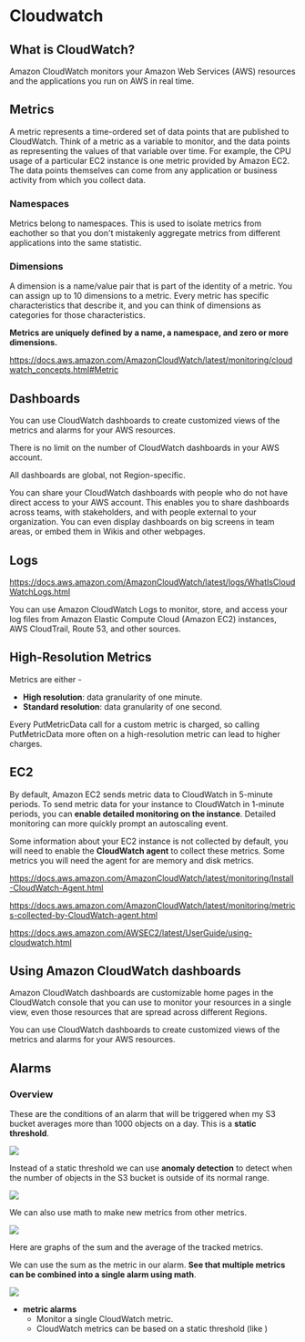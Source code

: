 # Cloudwatch

## What is CloudWatch?

Amazon CloudWatch monitors your Amazon Web Services (AWS) resources and the applications you run on AWS in real time.

## Metrics

A metric represents a time-ordered set of data points that are published to CloudWatch. Think of a metric as a variable to monitor, and the data points as representing the values of that variable over time. For example, the CPU usage of a particular EC2 instance is one metric provided by Amazon EC2. The data points themselves can come from any application or business activity from which you collect data.

### Namespaces

<!-- TODO: This is too much depth to be explained so poorly. Do you have a diagram? -->

Metrics belong to namespaces. This is used to isolate metrics from eachother so that you don't mistakenly aggregate metrics from different applications into the same statistic.

### Dimensions

A dimension is a name/value pair that is part of the identity of a metric. You can assign up to 10 dimensions to a metric. Every metric has specific characteristics that describe it, and you can think of dimensions as categories for those characteristics.

**Metrics are uniquely defined by a name, a namespace, and zero or more dimensions.**

https://docs.aws.amazon.com/AmazonCloudWatch/latest/monitoring/cloudwatch_concepts.html#Metric

## Dashboards

You can use CloudWatch dashboards to create customized views of the metrics and alarms for your AWS resources.

There is no limit on the number of CloudWatch dashboards in your AWS account.

All dashboards are global, not Region-specific.

You can share your CloudWatch dashboards with people who do not have direct access to your AWS account. This enables you to share dashboards across teams, with stakeholders, and with people external to your organization. You can even display dashboards on big screens in team areas, or embed them in Wikis and other webpages.

## Logs

https://docs.aws.amazon.com/AmazonCloudWatch/latest/logs/WhatIsCloudWatchLogs.html

You can use Amazon CloudWatch Logs to monitor, store, and access your log files from Amazon Elastic Compute Cloud (Amazon EC2) instances, AWS CloudTrail, Route 53, and other sources.

<!-- TODO Cloudwatch log agents -->

## High-Resolution Metrics

Metrics are either -

- **High resolution**: data granularity of one minute.
- **Standard resolution**: data granularity of one second.

Every PutMetricData call for a custom metric is charged, so calling PutMetricData more often on a high-resolution metric can lead to higher charges.

## EC2

By default, Amazon EC2 sends metric data to CloudWatch in 5-minute periods. To send metric data for your instance to CloudWatch in 1-minute periods, you can **enable detailed monitoring on the instance**. Detailed monitoring can more quickly prompt an autoscaling event.

Some information about your EC2 instance is not collected by default, you will need to enable the **CloudWatch agent** to collect these metrics. Some metrics you will need the agent for are memory and disk metrics.

https://docs.aws.amazon.com/AmazonCloudWatch/latest/monitoring/Install-CloudWatch-Agent.html

https://docs.aws.amazon.com/AmazonCloudWatch/latest/monitoring/metrics-collected-by-CloudWatch-agent.html

https://docs.aws.amazon.com/AWSEC2/latest/UserGuide/using-cloudwatch.html

## Using Amazon CloudWatch dashboards

Amazon CloudWatch dashboards are customizable home pages in the CloudWatch console that you can use to monitor your resources in a single view, even those resources that are spread across different Regions.

You can use CloudWatch dashboards to create customized views of the metrics and alarms for your AWS resources.

## Alarms

### Overview

These are the conditions of an alarm that will be triggered when my S3 bucket averages more than 1000 objects on a day. This is a **static threshold**.

![](./images/CloudWatch-static-threshold2.png)

Instead of a static threshold we can use **anomaly detection** to detect when the number of objects in the S3 bucket is outside of its normal range.

![](./images/CloudWatch-anomaly-detection.png)

We can also use math to make new metrics from other metrics.

![](./images/CloudWatch-metric-math.png)

Here are graphs of the sum and the average of the tracked metrics.

We can use the sum as the metric in our alarm. **See that multiple metrics can be combined into a single alarm using math**.

![](./images/CloudWatch-metric-math-graphs.png)

- **metric alarms**
  - Monitor a single CloudWatch metric.
  - CloudWatch metrics can be based on a static threshold (like )
